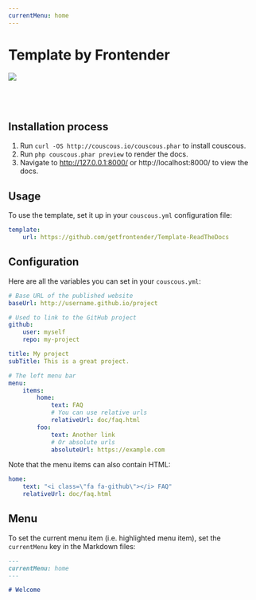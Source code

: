 ```yaml
---
currentMenu: home
---
```


# Template by Frontender
![](https://development.getfrontender.brickson.kitchen/assets/images/brand/frontender-light-bg.png)
<br/><br/><br/><br/>

## Installation process
1. Run ```curl -OS http://couscous.io/couscous.phar``` to install couscous.
2. Run ```php couscous.phar preview``` to render the docs.
3. Navigate to http://127.0.0.1:8000/ or http://localhost:8000/ to view the docs.

## Usage

To use the template, set it up in your `couscous.yml` configuration file:

```yaml
template:
    url: https://github.com/getfrontender/Template-ReadTheDocs
```

## Configuration

Here are all the variables you can set in your `couscous.yml`:

```yaml
# Base URL of the published website
baseUrl: http://username.github.io/project

# Used to link to the GitHub project
github:
    user: myself
    repo: my-project

title: My project
subTitle: This is a great project.

# The left menu bar
menu:
    items:
        home:
            text: FAQ
            # You can use relative urls
            relativeUrl: doc/faq.html
        foo:
            text: Another link
            # Or absolute urls
            absoluteUrl: https://example.com
```

Note that the menu items can also contain HTML:

```yaml
home:
    text: "<i class=\"fa fa-github\"></i> FAQ"
    relativeUrl: doc/faq.html
```

## Menu

To set the current menu item (i.e. highlighted menu item), set the `currentMenu`
key in the Markdown files:

```markdown
---
currentMenu: home
---

# Welcome
```
